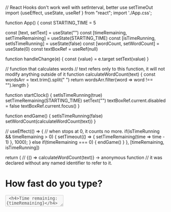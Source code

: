 // React Hooks don't work well with setInterval, better use setTimeOut
import {useEffect, useState, useRef } from "react";
import './App.css';

function App() {
  const STARTING_TIME = 5

  const [text, setText] = useState("")
  const [timeRemaining, setTimeRemaining] = useState(STARTING_TIME)
  const [isTimeRunning, setIsTimeRunning] = useState(false)
  const [wordCount, setWordCount] = useState(0)
  const textBoxRef = useRef(null)
  
  function handleChange(e) {
    const {value} = e.target
    setText(value)
  }

  // function that calculates words
  // text refers only to this function, it will not modify anything outside of it
  function calculateWordCount(text) {
    const wordsArr = text.trim().split(" ")
    return wordsArr.filter(word => word !== "").length
  }

  function startClock() {
    setIsTimeRunning(true)
    setTimeRemaining(STARTING_TIME)
    setText("")
    textBoxRef.current.disabled = false
    textBoxRef.current.focus()
  }

  function endGame() {
    setIsTimeRunning(false)
    setWordCount(calculateWordCount(text))
  }

  // 
  useEffect(() => {
    // when stops at 0, it counts no more. 
    if(isTimeRunning && timeRemaining > 0) {
      setTimeout(() => {
        setTimeRemaining(time => time - 1)
      }, 1000);
    } else if(timeRemaining === 0) {
        endGame()
    }
  }, [timeRemaining, isTimeRunning])


  return (
    // {() => calculateWordCount(text)} -> anonymous function
    // it was declared without any named identifier to refer to it. 
    <div className="App">
      <h1>How fast do you type?</h1>
      <textarea
        ref={textBoxRef} 
        onChange={handleChange}
        value={text}
        disabled={!isTimeRunning}
      />
      <h4>Time remaining: {timeRemaining}</h4>
      <button 
        disabled={isTimeRunning}
        onClick={startClock}>Start</button>
      <h1>Word count: {wordCount}</h1>
    </div>
  );
}

export default App;